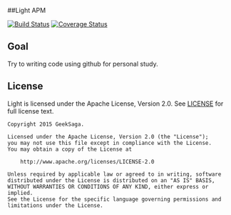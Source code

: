 ##Light APM

[![Build Status](https://travis-ci.org/geekflow/light.svg?branch=master)](https://travis-ci.org/geekflow/light) [![Coverage Status](https://coveralls.io/repos/github/geekflow/light/badge.svg?branch=master)](https://coveralls.io/github/geekflow/light?branch=master)

## Goal
Try to writing code using github for personal study.

## License
Light is licensed under the Apache License, Version 2.0.
See [LICENSE](LICENSE) for full license text.

```
Copyright 2015 GeekSaga.

Licensed under the Apache License, Version 2.0 (the "License");
you may not use this file except in compliance with the License.
You may obtain a copy of the License at

    http://www.apache.org/licenses/LICENSE-2.0

Unless required by applicable law or agreed to in writing, software
distributed under the License is distributed on an "AS IS" BASIS,
WITHOUT WARRANTIES OR CONDITIONS OF ANY KIND, either express or implied.
See the License for the specific language governing permissions and
limitations under the License.
```